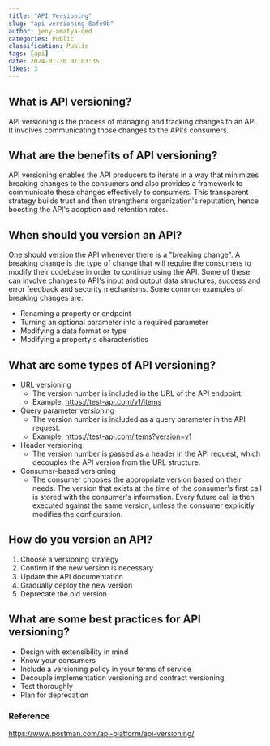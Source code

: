 ```yaml
---
title: "API Versioning"
slug: "api-versioning-8afe0b"
author: jeny-amatya-qed
categories: Public
classification: Public
tags: [api]
date: 2024-01-30 01:03:36 
likes: 3
---
```


## What is API versioning?
API versioning is the process of managing and tracking changes to an API. It involves communicating those changes to the API's consumers.


## What are the benefits of API versioning?
API versioning enables the API producers to iterate in a way that minimizes breaking changes to the consumers and also provides a framework to communicate these changes effectively to consumers. This transparent strategy builds trust and then strengthens organization's reputation, hence boosting the API's adoption and retention rates.


## When should you version an API?
One should version the API whenever there is a "breaking change". A breaking change is the type of change that will require the consumers to modify their codebase in order to continue using the API. Some of these can involve changes to API's input and output data structures, success and error feedback and security mechanisms.
Some common examples of breaking changes are:
* Renaming a property or endpoint
* Turning an optional parameter into a required parameter
* Modifying a data format or type
* Modifying a property's characteristics


## What are some types of API versioning?
* URL versioning
    * The version number is included in the URL of the API endpoint.
    * Example: https://test-api.com/v1/items
* Query parameter versioning
    * The version number is included as a query parameter in the API request.
    * Example: https://test-api.com/items?version=v1
* Header versioning
    * The version number is passed as a header in the API request, which decouples the API version from the URL structure.
* Consumer-based versioning
    * The consumer chooses the appropriate version based on their needs. The version that exists at the time of the consumer's first call is stored with the consumer's information. Every future call is then executed against the same version, unless the consumer explicitly modifies the configuration.
    

## How do you version an API?
1. Choose a versioning strategy
2. Confirm if the new version is necessary
3. Update the API documentation
4. Gradually deploy the new version
5. Deprecate the old version 


## What are some best practices for API versioning?
* Design with extensibility in mind
* Know your consumers
* Include a versioning policy  in your terms of service
* Decouple implementation versioning and contract versioning
* Test thoroughly
* Plan for deprecation


### Reference
https://www.postman.com/api-platform/api-versioning/